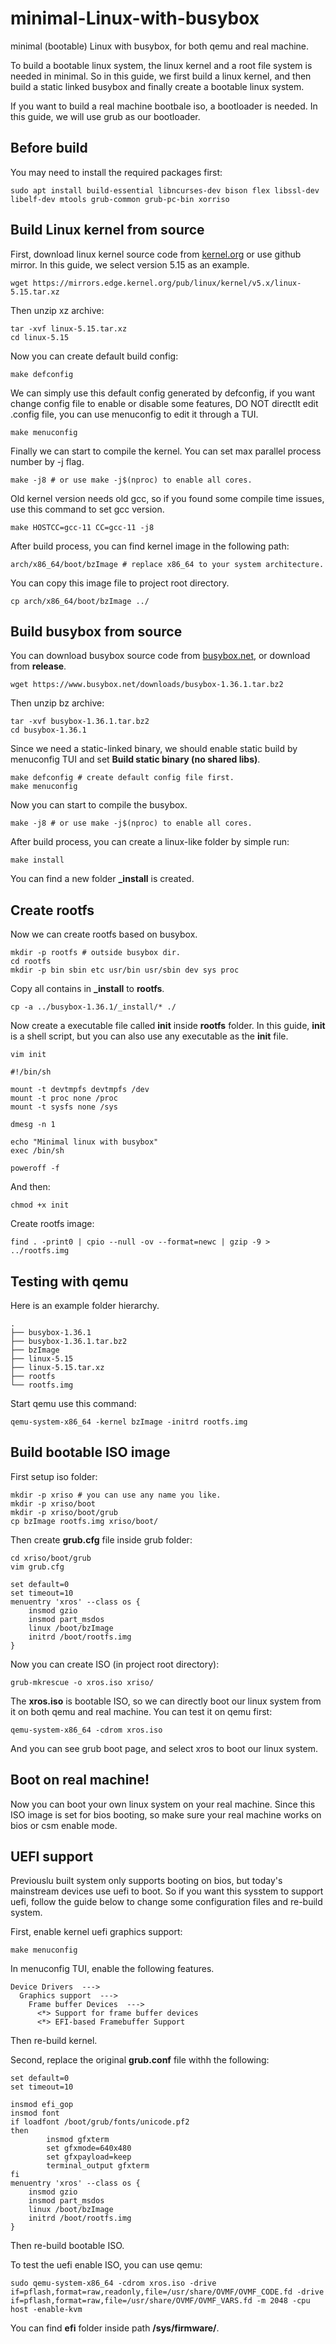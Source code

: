 # minimal-Linux-with-busybox
minimal (bootable) Linux with busybox, for both qemu and real machine.

To build a bootable linux system, the linux kernel and a root file system is needed in minimal. So in this guide, we first build a linux kernel, and then build a static linked busybox and finally create a bootable linux system.

If you want to build a real machine bootbale iso, a bootloader is needed. In this guide, we will use grub as our bootloader.

## Before build
You may need to install the required packages first:
```shell
sudo apt install build-essential libncurses-dev bison flex libssl-dev libelf-dev mtools grub-common grub-pc-bin xorriso
```

## Build Linux kernel from source
First, download linux kernel source code from [kernel.org](https://kernel.org/) or use github mirror. In this guide, we select version 5.15 as an example.
```shell
wget https://mirrors.edge.kernel.org/pub/linux/kernel/v5.x/linux-5.15.tar.xz
```
Then unzip xz archive:
```shell
tar -xvf linux-5.15.tar.xz
cd linux-5.15
```
Now you can create default build config:
```shell
make defconfig
```
We can simply use this default config generated by defconfig, if you want change config file to enable or disable some features, DO NOT directlt edit .config file, you can use menuconfig to edit it through a TUI.
```shell
make menuconfig
```
Finally we can start to compile the kernel. You can set max parallel process number by -j flag.
```shell
make -j8 # or use make -j$(nproc) to enable all cores.
```
Old kernel version needs old gcc, so if you found some compile time issues, use this command to set gcc version.
```shell
make HOSTCC=gcc-11 CC=gcc-11 -j8
```
After build process, you can find kernel image in the following path:
```shell
arch/x86_64/boot/bzImage # replace x86_64 to your system architecture.
```
You can copy this image file to project root directory.
```shell
cp arch/x86_64/boot/bzImage ../
```

## Build busybox from source
You can download busybox source code from [busybox.net](https://www.busybox.net/), or download from **release**.
```shell
wget https://www.busybox.net/downloads/busybox-1.36.1.tar.bz2
```
Then unzip bz archive:
```shell
tar -xvf busybox-1.36.1.tar.bz2
cd busybox-1.36.1
```
Since we need a static-linked binary, we should enable static build by menuconfig TUI and set __Build static binary (no shared libs)__. 
```shell
make defconfig # create default config file first.
make menuconfig
```
Now you can start to compile the busybox.
```shell
make -j8 # or use make -j$(nproc) to enable all cores.
```
After build process, you can create a linux-like folder by simple run:
```shell
make install
```
You can find a new folder **_install** is created.

## Create rootfs
Now we can create rootfs based on busybox.
```shell
mkdir -p rootfs # outside busybox dir.
cd rootfs
mkdir -p bin sbin etc usr/bin usr/sbin dev sys proc
```
Copy all contains in **_install** to **rootfs**.
```shell
cp -a ../busybox-1.36.1/_install/* ./
```
Now create a executable file called **init** inside **rootfs** folder. In this guide, **init** is a shell script, but you can also use any executable as the **init** file.
```shell
vim init
```

```shell
#!/bin/sh

mount -t devtmpfs devtmpfs /dev
mount -t proc none /proc
mount -t sysfs none /sys

dmesg -n 1

echo "Minimal linux with busybox"
exec /bin/sh

poweroff -f
```
And then:
```shell
chmod +x init
```
Create rootfs image:
```shell
find . -print0 | cpio --null -ov --format=newc | gzip -9 > ../rootfs.img
```

## Testing with qemu
Here is an example folder hierarchy.
```shell
.
├── busybox-1.36.1
├── busybox-1.36.1.tar.bz2
├── bzImage
├── linux-5.15
├── linux-5.15.tar.xz
├── rootfs
└── rootfs.img
```
Start qemu use this command:
```shell
qemu-system-x86_64 -kernel bzImage -initrd rootfs.img
```

## Build bootable ISO image
First setup iso folder:
```shell
mkdir -p xriso # you can use any name you like.
mkdir -p xriso/boot
mkdir -p xriso/boot/grub
cp bzImage rootfs.img xriso/boot/
```
Then create **grub.cfg** file inside grub folder:
```shell
cd xriso/boot/grub
vim grub.cfg
```

```shell
set default=0
set timeout=10
menuentry 'xros' --class os {
    insmod gzio
    insmod part_msdos
    linux /boot/bzImage
    initrd /boot/rootfs.img
}
```
Now you can create ISO (in project root directory):
```shell
grub-mkrescue -o xros.iso xriso/
```
The **xros.iso** is bootable ISO, so we can directly boot our linux system from it on both qemu and real machine. You can test it on qemu first:
```shell
qemu-system-x86_64 -cdrom xros.iso
```
And you can see grub boot page, and select xros to boot our linux system.

## Boot on real machine!
Now you can boot your own linux system on your real machine. Since this ISO image is set for bios booting, so make sure your real machine works on bios or csm enable mode.

## UEFI support
Previouslu built system only supports booting on bios, but today's mainstream devices use uefi to boot. So if you want this sysstem to support uefi, follow the guide below to change some configuration files and re-build system.

First, enable kernel uefi graphics support:

```shell
make menuconfig
```
In menuconfig TUI, enable the following features.
```shell
Device Drivers  --->
  Graphics support  --->
    Frame buffer Devices  --->
      <*> Support for frame buffer devices
      <*> EFI-based Framebuffer Support
```
Then re-build kernel.

Second, replace the original **grub.conf** file withh the following:
```shell
set default=0
set timeout=10

insmod efi_gop
insmod font
if loadfont /boot/grub/fonts/unicode.pf2
then
        insmod gfxterm
        set gfxmode=640x480
        set gfxpayload=keep
        terminal_output gfxterm
fi
menuentry 'xros' --class os {
    insmod gzio
    insmod part_msdos
    linux /boot/bzImage
    initrd /boot/rootfs.img
}
```
Then re-build bootable ISO.

To test the uefi enable ISO, you can use qemu:
```shell
sudo qemu-system-x86_64 -cdrom xros.iso -drive if=pflash,format=raw,readonly,file=/usr/share/OVMF/OVMF_CODE.fd -drive if=pflash,format=raw,file=/usr/share/OVMF/OVMF_VARS.fd -m 2048 -cpu host -enable-kvm
```
You can find **efi** folder inside path **/sys/firmware/**.

